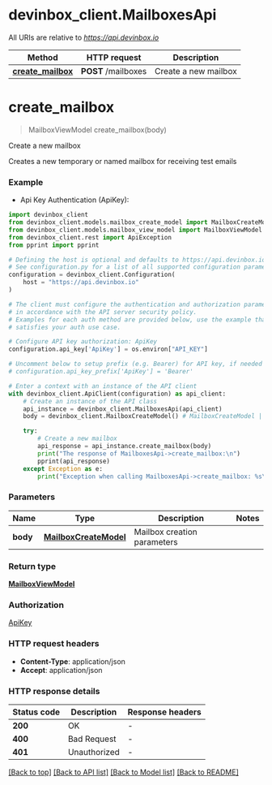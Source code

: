# devinbox_client.MailboxesApi

All URIs are relative to *https://api.devinbox.io*

Method | HTTP request | Description
------------- | ------------- | -------------
[**create_mailbox**](MailboxesApi.md#create_mailbox) | **POST** /mailboxes | Create a new mailbox


# **create_mailbox**
> MailboxViewModel create_mailbox(body)

Create a new mailbox

Creates a new temporary or named mailbox for receiving test emails

### Example

* Api Key Authentication (ApiKey):

```python
import devinbox_client
from devinbox_client.models.mailbox_create_model import MailboxCreateModel
from devinbox_client.models.mailbox_view_model import MailboxViewModel
from devinbox_client.rest import ApiException
from pprint import pprint

# Defining the host is optional and defaults to https://api.devinbox.io
# See configuration.py for a list of all supported configuration parameters.
configuration = devinbox_client.Configuration(
    host = "https://api.devinbox.io"
)

# The client must configure the authentication and authorization parameters
# in accordance with the API server security policy.
# Examples for each auth method are provided below, use the example that
# satisfies your auth use case.

# Configure API key authorization: ApiKey
configuration.api_key['ApiKey'] = os.environ["API_KEY"]

# Uncomment below to setup prefix (e.g. Bearer) for API key, if needed
# configuration.api_key_prefix['ApiKey'] = 'Bearer'

# Enter a context with an instance of the API client
with devinbox_client.ApiClient(configuration) as api_client:
    # Create an instance of the API class
    api_instance = devinbox_client.MailboxesApi(api_client)
    body = devinbox_client.MailboxCreateModel() # MailboxCreateModel | Mailbox creation parameters

    try:
        # Create a new mailbox
        api_response = api_instance.create_mailbox(body)
        print("The response of MailboxesApi->create_mailbox:\n")
        pprint(api_response)
    except Exception as e:
        print("Exception when calling MailboxesApi->create_mailbox: %s\n" % e)
```



### Parameters


Name | Type | Description  | Notes
------------- | ------------- | ------------- | -------------
 **body** | [**MailboxCreateModel**](MailboxCreateModel.md)| Mailbox creation parameters | 

### Return type

[**MailboxViewModel**](MailboxViewModel.md)

### Authorization

[ApiKey](../README.md#ApiKey)

### HTTP request headers

 - **Content-Type**: application/json
 - **Accept**: application/json

### HTTP response details

| Status code | Description | Response headers |
|-------------|-------------|------------------|
**200** | OK |  -  |
**400** | Bad Request |  -  |
**401** | Unauthorized |  -  |

[[Back to top]](#) [[Back to API list]](../README.md#documentation-for-api-endpoints) [[Back to Model list]](../README.md#documentation-for-models) [[Back to README]](../README.md)

